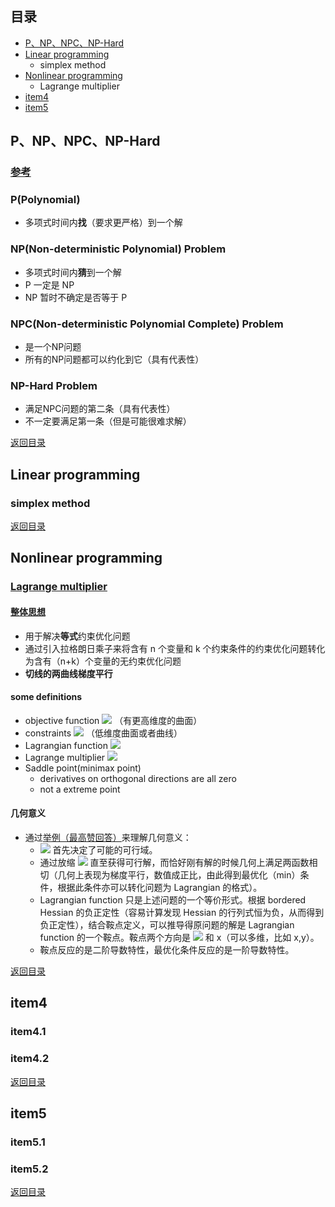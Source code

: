 ## <span id="jump0">目录<span>
  
  * [P、NP、NPC、NP-Hard](#jump1)
  * [Linear programming](#jump2)
    * simplex method
  * [Nonlinear programming](#jump3)
    * Lagrange multiplier
  * [item4](#jump4)
  * [item5](#jump5)

## <span id="jump1">P、NP、NPC、NP-Hard<span>

  ### [参考](https://hujichn.github.io/2016/07/14/%E4%BB%80%E4%B9%88%E6%98%AFP%E3%80%81NP%E3%80%81NPC%E3%80%81NP-Hard%E9%97%AE%E9%A2%98/)
  
  ### P(Polynomial)
  
  * 多项式时间内**找**（要求更严格）到一个解
 
  ### NP(Non-deterministic Polynomial) Problem
  
  * 多项式时间内**猜**到一个解
  * P 一定是 NP
  * NP 暂时不确定是否等于 P

  ### NPC(Non-deterministic Polynomial Complete) Problem
  
  * 是一个NP问题
  * 所有的NP问题都可以约化到它（具有代表性）

  ### NP-Hard Problem
  
  * 满足NPC问题的第二条（具有代表性）
  * 不一定要满足第一条（但是可能很难求解）
  
[返回目录](#jump0)


## <span id="jump2">Linear programming<span>
  
  ### simplex method
  
[返回目录](#jump0)
 
## <span id="jump3">Nonlinear programming<span>
  
  ### [Lagrange multiplier](https://en.wikipedia.org/wiki/Lagrange_multiplier)
  
  #### [整体思想](https://www.cnblogs.com/maybe2030/p/4946256.html)
  
  * 用于解决**等式**约束优化问题
  * 通过引入拉格朗日乘子来将含有 n 个变量和 k 个约束条件的约束优化问题转化为含有（n+k）个变量的无约束优化问题
  * **切线的两曲线梯度平行**
  
  #### some definitions
  
  * objective function ![](https://latex.codecogs.com/png.image?f\left(x\right)) （有更高维度的曲面）
  * constraints ![](https://latex.codecogs.com/png.image?g\left(x\right)=0) （低维度曲面或者曲线）
  * Lagrangian function ![](https://latex.codecogs.com/png.image?\mathfrak{L}\left(x,\lambda\right)=f\left(x\right)-\lambda{}g\left(x\right))
  * Lagrange multiplier ![](https://latex.codecogs.com/png.image?\lambda)
  * Saddle point(minimax point)
    * derivatives on orthogonal directions are all zero
    * not a extreme point

  #### 几何意义
  
  * 通过[举例（最高赞回答）](https://www.zhihu.com/question/38586401)来理解几何意义：
    * ![](https://latex.codecogs.com/png.image?g\left(x\right)) 首先决定了可能的可行域。
    * 通过放缩 ![](https://latex.codecogs.com/png.image?f\left(x\right)) 直至获得可行解，而恰好刚有解的时候几何上满足两函数相切（几何上表现为梯度平行，数值成正比，由此得到最优化（min）条件，根据此条件亦可以转化问题为 Lagrangian 的格式）。
    * Lagrangian function 只是上述问题的一个等价形式。根据 bordered Hessian 的负正定性（容易计算发现 Hessian 的行列式恒为负，从而得到负正定性），结合鞍点定义，可以推导得原问题的解是 Lagrangian function 的一个鞍点。鞍点两个方向是 ![](https://latex.codecogs.com/png.image?\lambda) 和 x（可以多维，比如 x,y）。
    * 鞍点反应的是二阶导数特性，最优化条件反应的是一阶导数特性。
  
 
[返回目录](#jump0)

## <span id="jump4">item4<span>
  
  ### item4.1
 
  ### item4.2

[返回目录](#jump0)


## <span id="jump5">item5<span>
  
  ### item5.1
 
  ### item5.2
  
[返回目录](#jump0)
